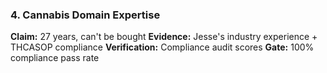 ### 4. Cannabis Domain Expertise

**Claim:** 27 years, can't be bought
**Evidence:** Jesse's industry experience + THCASOP compliance
**Verification:** Compliance audit scores
**Gate:** 100% compliance pass rate
